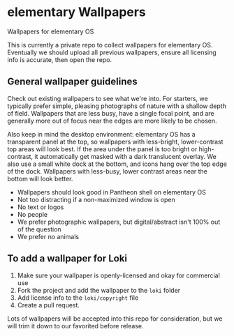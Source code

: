 # elementary Wallpapers
Wallpapers for elementary OS

This is currently a private repo to collect wallpapers for elementary OS. Eventually we should upload all previous wallpapers, ensure all licensing info is accurate, then open the repo.

## General wallpaper guidelines

Check out existing wallpapers to see what we're into. For starters, we typically prefer simple, pleasing photographs of nature with a shallow depth of field. Wallpapers that are less busy, have a single focal point, and are generally more out of focus near the edges are more likely to be chosen. 

Also keep in mind the desktop environment: elementary OS has a transparent panel at the top, so wallpapers with less-bright, lower-contrast top areas will look best. If the area under the panel is too bright or high-contrast, it automatically get masked with a dark translucent overlay. We also use a small white dock at the bottom, and icons hang over the top edge of the dock. Wallpapers with less-busy, lower contrast areas near the bottom will look better.

* Wallpapers should look good in Pantheon shell on elementary OS
* Not too distracting if a non-maximized window is open
* No text or logos
* No people
* We prefer photographic wallpapers, but digital/abstract isn't 100% out of the question
* We prefer no animals

## To add a wallpaper for Loki

1. Make sure your wallpaper is openly-licensed and okay for commercial use
2. Fork the project and add the wallpaper to the `loki` folder
3. Add license info to the `loki/copyright` file
4. Create a pull request.

Lots of wallpapers will be accepted into this repo for consideration, but we will trim it down to our favorited before release.
